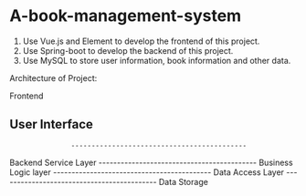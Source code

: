 # A-book-management-system

1. Use Vue.js and Element to develop the frontend of this project.
2. Use Spring-boot to develop the backend of this project. 
3. Use MySQL to store user information, book information and other data.


Architecture of Project:

Frontend                        

User Interface
-------------------------------------------
                   
                   
                   -------------------------------------------            
Backend                        Service Layer 
                   -------------------------------------------
                            Business Logic layer
                   -------------------------------------------
                             Data Access Layer
                   -------------------------------------------
                               Data Storage
